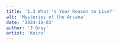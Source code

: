 ```yaml
---
title: '1.3 What''s Your Reason to Live?'
alt: 'Mysteries of the Arcana'
date: '2024-10-03'
author: 'J Gray'
artist: 'Keira'
---
```

